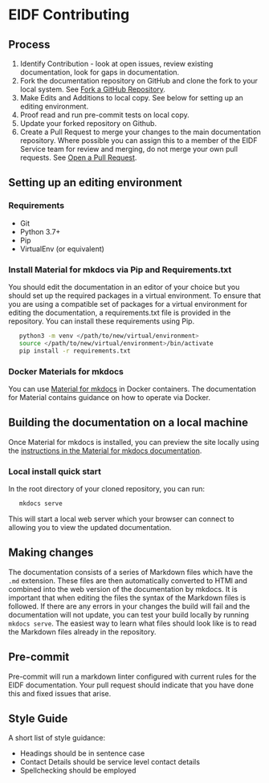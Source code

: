 # EIDF Contributing

## Process

1. Identify Contribution - look at open issues, review existing documentation, look for gaps in documentation.
1. Fork the documentation repository on GitHub and clone the fork to your local system. See [Fork a GitHub Repository](https://help.github.com/articles/fork-a-repo/).
1. Make Edits and Additions to local copy. See below for setting up an editing environment.
1. Proof read and run pre-commit tests on local copy.
1. Update your forked repository on Github.
1. Create a Pull Request to merge your changes to the main documentation repository. Where possible you can assign this to a member of the EIDF Service team for review and merging, do not merge your own pull requests. See [Open a Pull Request](https://help.github.com/articles/using-pull-requests/).

## Setting up an editing environment

### Requirements

- Git
- Python 3.7+
- Pip
- VirtualEnv (or equivalent)

### Install Material for mkdocs via Pip and Requirements.txt

You should edit the documentation in an editor of your choice but you should set up
the required packages in a virtual environment. To ensure that you are using a compatible
set of packages for a virtual environment for editing the documentation, a requirements.txt
file is provided in the repository. You can install these requirements using Pip.

```bash
   python3 -m venv </path/to/new/virtual/environment>
   source </path/to/new/virtual/environment>/bin/activate
   pip install -r requirements.txt
```

### Docker Materials for mkdocs

You can use [Material for mkdocs](https://squidfunk.github.io/mkdocs-material/getting-started/)
in Docker containers. The documentation for
Material contains guidance on how to operate via Docker.

## Building the documentation on a local machine

Once Material for mkdocs is installed, you can preview the site locally using the
[instructions in the Material for mkdocs documentation](https://squidfunk.github.io/mkdocs-material/creating-your-site/#previewing-as-you-write).

### Local install quick start

In the root directory of your cloned repository, you can run:

```bash
   mkdocs serve
```

This will start a local web server which your browser can connect to
allowing you to view the updated documentation.

## Making changes

The documentation consists of a series of Markdown files which have the `.md`
extension. These files are then automatically converted to HTMl and
combined into the web version of the documentation by mkdocs. It is
important that when editing the files the syntax of the Markdown files is
followed. If there are any errors in your changes the build will fail
and the documentation will not update, you can test your build locally
by running `mkdocs serve`. The easiest way to learn what files should look
like is to read the Markdown files already in the repository.

## Pre-commit

Pre-commit will run a markdown linter configured with current rules
for the EIDF documentation. Your pull request should indicate that you have done this and fixed issues that arise.

## Style Guide

A short list of style guidance:

- Headings should be in sentence case
- Contact Details should be service level contact details
- Spellchecking should be employed
